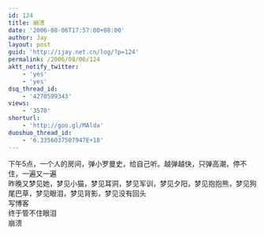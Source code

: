 ```yaml
---
id: 124
title: 崩溃
date: '2006-08-06T17:57:00+08:00'
author: Jay
layout: post
guid: 'http://ijay.net.cn/log/?p=124'
permalink: /2006/08/06/124
aktt_notify_twitter:
    - 'yes'
    - 'yes'
dsq_thread_id:
    - '4270599343'
views:
    - '3570'
shorturl:
    - 'http://goo.gl/MAlda'
duoshuo_thread_id:
    - '6.3356037507947E+18'
---
```


<div>下午5点，一个人的房间，弹小罗曼史，给自己听。越弹越快，只弹高潮，停不住，一遍又一遍</div>
<div>昨晚又梦见她，梦见小猫，梦见耳洞，梦见军训，梦见夕阳，梦见抱抱熊，梦见狗尾巴草，梦见眼泪，梦见背影，梦见没有回头</div>
<div>写博客</div>
<div>终于管不住眼泪</div>
<div>崩溃</div>
<div> </div>